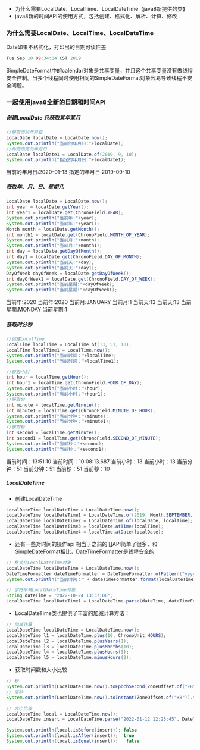 - 为什么需要LocalDate、LocalTime、LocalDateTime【java8新提供的类】
- java8新的时间API的使用方式，包括创建、格式化、解析、计算、修改

### 为什么需要LocalDate、LocalTime、LocalDateTime

Date如果不格式化，打印出的日期可读性差

```java
Tue Sep 10 09:34:04 CST 2019
```

SimpleDateFormat中的calendar对象是共享变量，并且这个共享变量没有做线程安全控制。当多个线程同时使用相同的SimpleDateFormat对象容易导致线程不安全问题。

### 一起使用java8全新的日期和时间API

#####  创建LocalDate 只获取某年某月

```java
//获取当前年月日
LocalDate localDate = LocalDate.now();
System.out.println("当前的年月日:"+localDate);
//构造指定的年月日
LocalDate localDate1 = LocalDate.of(2019, 9, 10);
System.out.println("指定的年月日:"+localDate1);
```

当前的年月日:2020-01-13
指定的年月日:2019-09-10

##### 获取年、月、日、星期几

```java
LocalDate localDate = LocalDate.now();
int year = localDate.getYear();
int year1 = localDate.get(ChronoField.YEAR);
System.out.println("当前年:"+year);
System.out.println("当前年:"+year1);
Month month = localDate.getMonth();
int month1 = localDate.get(ChronoField.MONTH_OF_YEAR);
System.out.println("当前月:"+month);
System.out.println("当前月:"+month1);
int day = localDate.getDayOfMonth();
int day1 = localDate.get(ChronoField.DAY_OF_MONTH);
System.out.println("当前天:"+day);
System.out.println("当前天:"+day1);
DayOfWeek dayOfWeek = localDate.getDayOfWeek();
int dayOfWeek1 = localDate.get(ChronoField.DAY_OF_WEEK);
System.out.println("当前星期:"+dayOfWeek);
System.out.println("当前星期:"+dayOfWeek1);
```

当前年:2020
当前年:2020
当前月:JANUARY
当前月:1
当前天:13
当前天:13
当前星期:MONDAY
当前星期:1

##### 获取时分秒

```java
//创建LocalTime
LocalTime localTime = LocalTime.of(13, 51, 10);
LocalTime localTime1 = LocalTime.now();
System.out.println("当前时间："+localTime);
System.out.println("当前时间："+localTime1);

//获取小时
int hour = localTime.getHour();
int hour1 = localTime.get(ChronoField.HOUR_OF_DAY);
System.out.println("当前小时："+hour);
System.out.println("当前小时："+hour1);
//获取分
int minute = localTime.getMinute();
int minute1 = localTime.get(ChronoField.MINUTE_OF_HOUR);
System.out.println("当前分钟："+minute);
System.out.println("当前分钟："+minute1);
//获取秒
int second = localTime.getMinute();
int second1 = localTime.get(ChronoField.SECOND_OF_MINUTE);
System.out.println("当前秒："+second);
System.out.println("当前秒："+second1);
```

当前时间：13:51:10
当前时间：10:08:13.687
当前小时：13
当前小时：13
当前分钟：51
当前分钟：51
当前秒：51
当前秒：10

##### LocalDateTime

- 创建LocalDateTime

```java
LocalDateTime localDateTime = LocalDateTime.now();
LocalDateTime localDateTime1 = LocalDateTime.of(2019, Month.SEPTEMBER, 10, 14, 46, 56);
LocalDateTime localDateTime2 = LocalDateTime.of(localDate, localTime);
LocalDateTime localDateTime3 = localDate.atTime(localTime);
LocalDateTime localDateTime4 = localTime.atDate(localDate);
```

- 还有一些对时间的操作api 相当于之前的旧API简单了很多，和SimpleDateFormat相比，DateTimeFormatter是线程安全的

```java
// 格式化LocalDateTime对象
LocalDateTime localDateTime = LocalDateTime.now();
DateTimeFormatter dateTimeFormatter = DateTimeFormatter.ofPattern("yyyy-MM-dd HH:mm:ss");
System.out.println("当前时间：" + dateTimeFormatter.format(localDateTime));

// 字符串转LocalDateTime对象
String dateTime = "2022-10-24 13:37:00";
LocalDateTime localDateTime1 = LocalDateTime.parse(dateTime, dateTimeFormatter);
```

- LocalDateTime类也提供了丰富的加减计算方法：

```java
// 加减计算
LocalDateTime localDateTime = LocalDateTime.now();
LocalDateTime l1 = localDateTime.plus(10, ChronoUnit.HOURS);
LocalDateTime l2 = localDateTime.plusYears(1);
LocalDateTime l3 = localDateTime.plusMonths(10);
LocalDateTime l4 = localDateTime.plusHours(3);
LocalDateTime l5 = localDateTime.minusHours(2);
```

- 获取时间戳和大小比较

```java
// 秒
System.out.println(LocalDateTime.now().toEpochSecond(ZoneOffset.of("+8"))); //1659344769  10位
// 毫秒
System.out.println(LocalDateTime.now().toInstant(ZoneOffset.of("+8")).toEpochMilli()); //1659344769023 13位

// 大小比较
LocalDateTime local = LocalDateTime.now();
LocalDateTime insert = LocalDateTime.parse("2022-01-12 12:25:45", DateTimeFormatter.ofPattern("yyyy-MM-dd HH:mm:ss"));

System.out.println(local.isBefore(insert)); false
System.out.println(local.isAfter(insert));  true
System.out.println(local.isEqual(insert));   false
```

